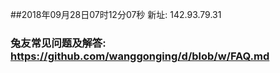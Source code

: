 ##2018年09月28日07时12分07秒 新址: 142.93.79.31
### 兔友常见问题及解答: https://github.com/wanggonging/d/blob/w/FAQ.md
